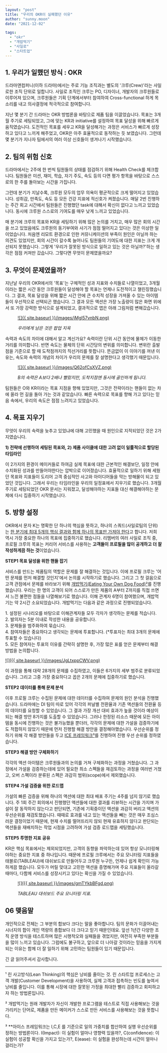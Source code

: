 ```yaml
---
layout: "post"
title: "우리의 OKR이 실패했던 이유"
author: "sunny.moon"
date: "2021-12-02"

tags: 
  - "okr"
  - "개밥먹기"
  - "사일로"
  - "스타트업"
---
```


## **1\. 우리가 일했던 방식 : OKR**

드라마앤컴퍼니(이하 드라마)에서는 주로 기능 조직과는 별도의 '크루(Crew)'라는 사일로한 조직 단위로 일합니다. 사일로 조직인 크루는 PO, 디자이너, 개발자의 크루원들로 이루어져 있으며, 크루원들은 기획 단계에서부터 참여하여 Cross-functional 하게 목소리를 내고 의사결정에 적극적으로 참여합니다.

지난 몇 분기 간 드라마는 OKR 방법론을 바탕으로 제품 팀을 이끌었습니다. 목표는 3개월 주기로 세팅되었고, 그에 맞는 KR과 initiative를 설정하여 목표 달성을 위해 빠르게 움직였습니다. 도전적인 목표를 세우고 KR을 달성해가는 과정은 서비스가 빠르게 성장하고 있다고 느끼게 해주었고, OKR은 아주 효율적으로 동작하는 듯 보였습니다. 그런데 몇 분기가 지나자 팀에서의 여러 이상 신호들이 생겨나기 시작했습니다.

## **2\. 팀의 위험 신호**

드라마에서는 2주에 한 번씩 팀원들의 상태를 점검하기 위해 Health Check를 체크합니다. 팀원들은 미션, 재미, 학습, 자기 주도, 속도 등의 다면 평가 항목을 바탕으로 스스로의 한 주를 돌아보는 시간을 가집니다.

그런데 분기가 지날수록, 크루원 모두의 업무 의욕이 평균적으로 크게 떨어지고 있었습니다. 성취감, 만족도, 속도 등 모든 건강 지표에 적신호가 켜졌습니다. 매달 2번 진행하는 주간 회고 시간에서 팀원들은 진행했던 task에 대해서 확신이 없다고 느끼고 있었습니다. 동시에 크루원 스스로의 기여도를 매우 낮게 느끼고 있었습니다.

매 분기에 크루의 목표와 KR을 세팅하기 위해 많은 논의를 거치고, 매우 많은 회의 시간을 쓰고 있었음에도 크루원의 동기부여와 사기가 점점 떨어지고 있다는 것은 이상한 일이었습니다. 처음엔 리모트 환경으로 인한 커뮤니케이션의 부족이 원인은 아닐까 하는 의견도 있었지만, 회의 시간이 갈수록 늘어나도 팀원들의 기여도에 대한 지표는 크게 개선되지 못했습니다. 그렇게 '우리가 잘못된 방식으로 일하고 있는 것은 아닐까?'하는 생각은 점점 커져만 갔습니다. 그렇다면 무엇이 문제였을까요?

## **3\. 무엇이 문제였을까?**

지난날 우리의 OKR에서의 '목표'는 구체적인 성과 지표와 수치들로 나열이었고, 3개월이라는 짧은 시간 동안 크루원들이 달성해야 할 목표는 언제나 도전적이고 챌린징했습니다. 그 결과, 목표 달성을 위해 짧은 시간 안에 큰 수치적 성장을 가져올 수 있는 아이템들이 우선적으로 선택되곤 했습니다. 그 결과 모든 액션은 가장 노출량이 많은 화면 위에서 또 가장 강력한 방식으로 설계되었고, 결과적으로 앱은 아래 그림처럼 변해갔습니다.

<figure>

[![]{{ site.baseurl }}/images/jMgl57vnbN.png)](https://blog.dramancompany.com/wp-content/uploads/2021/12/pj01.png)

<figcaption>

[](https://blog.dramancompany.com/wp-content/uploads/2021/12/pj03.png)_우리에게 남은 것은 팝업 지옥_

</figcaption>

</figure>

속력과 속도의 차이에 대해서 알고 계신가요? 속력이란 단위 시간 동안에 물체가 이동한 거리를 의미합니다. 반면 속도는 물체의 단위 시간당의 변위를 의미합니다. 변위란 출발점을 기준으로 할 때 도착점까지의 직선거리를 뜻합니다. 뜬금없이 이 이야기를 꺼낸 이유는, 속도와 속력의 개념의 차이가 우리의 문제를 잘 설명한다고 생각했기 때문입니다.

<figure>

[![]{{ site.baseurl }}/images/Q62ofCsXVZ.png)](https://blog.dramancompany.com/wp-content/uploads/2021/12/pj02.png)

<figcaption>

_B의 속력은 A보다 2배나 빨랐지만, 도착지점엔 동시에 골인하게 됩니다._

</figcaption>

</figure>

팀원들은 O와 KR이라는 목표 지점을 향해 있었지만, 그것은 전략이라는 핸들이 없는 차에 올라 먼 길을 돌아 가는 것과 같았습니다. 빠른 속력으로 목표를 향해 가고 있다는 믿음 속에서, 우리의 속도은 점점 느려지고 있었습니다.

## **4\. 목표 지우기**

무엇이 우리의 속력을 늦추고 있었냐에 대해 고민했을 때 원인으로 지적되었던 것은 2가지였습니다.

**1) 전략에 선행하여 세팅된 목표와, 2) 제품 사이클에 대한 고려 없이 일률적으로 할당된 타임라인**

이 2가지의 환경이 메이커들로 하여금 실제 목표에 대한 근본적인 해결보단, 일정 안에 수치화된 성과를 만들어야한다는 압박으로 이어졌습니다. 효율적으로 일하기 위해 세웠던 목표와 지표들이 도리어 고객 중심적인 사고와 아이디어들을 막는 방해물이 되고 있었던 것입니다. 그래서 우리는 타임라인을 우리의 일정표에서 지우기로 했습니다. 3개월 주기로 세팅되었던 OKR 문서는 지워졌고, 달성해야하는 지표들 대신 해결해야하는 문제에 다시 집중하기 시작했습니다.

## **5\. 방향 설정**

OKR에서 문자 K는 명확한 단 하나의 핵심을 뜻하고, 하나의 스쿼드(사일로팀의 단위)는 [한 분기에 최대 5개의 핵심 결과와 함께 하나의 목표만 가져야 한다](https://medium.com/@meetfelipe/okr-vs-kpis-what-is-the-difference-ffa54673fcf1)고 합니다. 저희 역시 가장 중요한 하나의 목표에 집중하기로 했습니다. 리멤버의 여러 사일로 조직 중, 프로필 크루의 목표는 커리어 서비스를 사용하는 **고객들이 프로필을 많이 공개하고 더 잘 작성하게끔 하는 것**이었습니다.

**STEP1 목표 달성을 위한 핸들 잡기**

서비스를 만드는 제품팀의 역할은 문제를 잘 해결하는 것입니다. 이에 프로필 크루는 '어떤 문제를 먼저 해결할 것인지'에서 논의를 시작하기로 했습니다. 그리고 그 첫 걸음으로 고객 관점에서 문제를 바라보기 위해 [개밥먹기(Eating Your Own Dog Food)²](#footnote)를 진행했습니다. 우리는 한 명의 고객이 되어 스스로가 만든 제품의 A부터 Z까지를 직접 쓰면서 느낀 불편한 점들을 나열해보기로 했습니다. 이해 관계자 6명이 참여했으며, 개밥먹기는 약 2시간 소요되었습니다. 개밥먹기는 다음과 같은 과정으로 진행되었습니다.

1\. 설정된 시나리오를 바탕으로 이해관계자들 모두 각자가 생각하는 문제를 적습니다.  
2\. 발의자는 5분 이내로 작성한 내용을 공유합니다.  
3\. 문제들을 범주화하여 묶습니다.  
4\. 참여자들은 중요하다고 생각되는 문제에 투표합니다. (\*투표자는 최대 3개의 문제에 투표할 수 있습니다)  
5\. 모든 참여자는 투표의 이유를 간략히 설명한 후, 가장 많은 표를 얻은 문제부터 해결 방법을 논의합니다.

[![]({{ site.baseurl }}/images/JgLtxppCWV.png)](https://blog.dramancompany.com/wp-content/uploads/2021/12/pj04.png)

이 과정을 통해 대략 28개의 문제를 수집하였고, 이들은 6가지의 세부 범주로 분류되었습니다. 그리고 그중 가장 중요하다고 꼽은 2개의 문제에 집중하기로 했습니다.

**STEP2 데이터를 통해 문제 분석**

이후 프로필 크루는 수집된 문제에 대한 데이터를 수집하여 문제의 원인 분석을 진행했습니다. 드라마에는 DI 팀이 따로 있어 각각의 퍼널별 전환율과 기존 액션들의 전환율 등의 데이터를 요청할 수 있었습니다. 그 결과 가장 개선 대비 효과가 높을 것이라 예상이 되는 해결 방안 8가지를 도출할 수 있었습니다. 그러나 한정된 리소스 때문에 모든 아이템을 동시에 진행하는 것은 불가능했을 뿐더러, 각각의 문제에 대한 가설을 검증하기에도 적합하지 않았기 때문에 먼저 진행할 해결 방안을 결정해야했습니다. 우선순위를 정하기 위해 각 해결 방안들을 두고 [ICE 프레임워크³](#footnote)를 진행하여 진행 우선 순위를 정하였습니다.

**STEP3 해결 방안 구체화하기**

각각의 액션 아이템은 크루원들과의 논의를 거쳐 구체화하는 과정을 거쳤습니다. 그 과정에서 가설을 검증하는데에 있어 필요한 최소 스펙들을 재검토하는 과정을 여러번 거쳤고, 오버 스펙이라 분류된 스펙은 과감히 범위(scope)에서 제외했습니다.

**STEP4 가설 검증을 위한 로드맵**

가설의 빠른 검증을 위해 하나의 액션에 대한 최대 배포 주기는 4주를 넘지 않기로 했습니다. 주 1회 주간 회의에서 진행했던 액션들에 대한 결과를 리뷰하는 시간을 가지며 가설이 잘 동작하지 않는다고 판단되면, 기존에 기획중이던 액션을 과감히 버리고 액션의 우선순위를 재검토했습니다. 때때로 효과를 내고 있는 액션들을 빼는 것은 매우 조심스러운 결정이었기 때문에, 현재 수치를 떨어뜨리지 않되 현재 유효하지 않다고 판단되는 액션들을 재배치하는 작업 시점을 고려하여 가설 검증 로드맵을 세팅했습니다.

**STEP5 투명한 지표 공유**

KR은 핵심 목표에서는 제외되었지만, 고객의 동향을 파악하는데 있어 항상 모니터링해야하는 중요한 지표 중 하나입니다. 때문에 프로필 크루에서는 주요 모니터링 지표들을 태블로(TABLEAU)에 대쉬보드로 만들어두고 크루원 누구든, 언제나 쉽게 확인이 가능하게끔 했습니다. 모두가 머릴 맞대고 고민한 액션을 증명해가며 주요 지표들이 올라갈 때마다, 다함께 서비스를 성장시키고 있다는 확신을 가질 수 있었습니다.

<figure>

[![]({{ site.baseurl }}/images/gmTYkbBFgd.png)](https://blog.dramancompany.com/wp-content/uploads/2021/12/pj05.png)

<figcaption>

_TABLEAU 대쉬보드 주요 모니터링 지표._

</figcaption>

</figure>

## 06 맺음말

개인적으로 전체는 그 부분의 합보다 크다는 말을 좋아합니다. 팀의 문화가 이끌어내는 시너지의 합이 개인 역량의 총합보다 더 크다고 믿기 때문인데요. 앞선 1년간 다양한 조직 운영 방식을 테스트하며 많은 시행착오와 실패들을 겪었지만, 여전히 부족한 부분들을 많이 느끼고 있습니다. 그럼에도 불구하고, 앞으로 더 나아갈 것이라는 믿음을 가지게 되는 이유는 함께 더 잘 일하기 위해 고민하는 팀원들이 있기 때문입니다.  
  
긴 글 읽어주셔서 감사합니다.

* * *

¹ 린 사고방식(Lean Thinking)의 핵심은 낭비를 줄이는 것. 린 스타트업 프로세스는 고객 개발(Customer Development)을 사용하여, 실제 고객과 접촉하는 빈도를 높여서 낭비를 줄입니다. 이를 통해 시장에 대한 잘못된 가정을 최대한 빨리 검증하고 회피하고자 하는 방법론입니다.

² 개밥먹기는 원래 개발자가 자신이 개발한 프로그램을 테스트로 직접 사용해보는 것을 가리키는 단어로, 제품을 만든 메이커가 스스로 만든 서비스를 사용해보는 것을 뜻합니다.

³ \*\*아이스 프레임워크는 I,C,E 를 기준으로 일의 가중치를 합산하여 실행 우선순위를 정하는 방법론이다. I(Impact): 이 실험이 얼마나 영향력 있을까?, C(confidence): 이 실험이 성공할 확신을 가지고 있는가?, E(ease): 이 실험을 완성하는데 시간이 얼마나 걸리는가?
